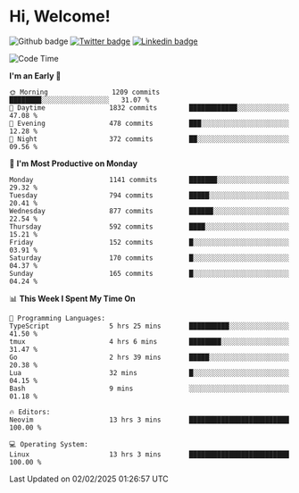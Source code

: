   # Hi, Welcome!
  ![Github badge](https://img.shields.io/github/followers/kraken-afk.svg?style=social&label=Follow&maxAge=2592000)
  [![Twitter badge](https://img.shields.io/badge/-Twitter-00acee?style=flat-square&logo=Twitter&logoColor=white)](https://twitter.com/trshppl)
  [![Linkedin badge](https://img.shields.io/badge/LinkedIn-0077B5?style=flat-square&logo=linkedin&logoColor=white)](https://www.linkedin.com/in/noveanrer)
<!--START_SECTION:waka-->
![Code Time](http://img.shields.io/badge/Code%20Time-720%20hrs%2058%20mins-blue)

**I'm an Early 🐤** 

```text
🌞 Morning                1209 commits        ████████░░░░░░░░░░░░░░░░░   31.07 % 
🌆 Daytime                1832 commits        ████████████░░░░░░░░░░░░░   47.08 % 
🌃 Evening                478 commits         ███░░░░░░░░░░░░░░░░░░░░░░   12.28 % 
🌙 Night                  372 commits         ██░░░░░░░░░░░░░░░░░░░░░░░   09.56 % 
```
📅 **I'm Most Productive on Monday** 

```text
Monday                   1141 commits        ███████░░░░░░░░░░░░░░░░░░   29.32 % 
Tuesday                  794 commits         █████░░░░░░░░░░░░░░░░░░░░   20.41 % 
Wednesday                877 commits         ██████░░░░░░░░░░░░░░░░░░░   22.54 % 
Thursday                 592 commits         ████░░░░░░░░░░░░░░░░░░░░░   15.21 % 
Friday                   152 commits         █░░░░░░░░░░░░░░░░░░░░░░░░   03.91 % 
Saturday                 170 commits         █░░░░░░░░░░░░░░░░░░░░░░░░   04.37 % 
Sunday                   165 commits         █░░░░░░░░░░░░░░░░░░░░░░░░   04.24 % 
```


📊 **This Week I Spent My Time On** 

```text
💬 Programming Languages: 
TypeScript               5 hrs 25 mins       ██████████░░░░░░░░░░░░░░░   41.50 % 
tmux                     4 hrs 6 mins        ████████░░░░░░░░░░░░░░░░░   31.47 % 
Go                       2 hrs 39 mins       █████░░░░░░░░░░░░░░░░░░░░   20.38 % 
Lua                      32 mins             █░░░░░░░░░░░░░░░░░░░░░░░░   04.15 % 
Bash                     9 mins              ░░░░░░░░░░░░░░░░░░░░░░░░░   01.18 % 

🔥 Editors: 
Neovim                   13 hrs 3 mins       █████████████████████████   100.00 % 

💻 Operating System: 
Linux                    13 hrs 3 mins       █████████████████████████   100.00 % 
```


 Last Updated on 02/02/2025 01:26:57 UTC
<!--END_SECTION:waka-->